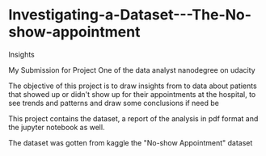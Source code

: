 # Investigating-a-Dataset---The-No-show-appointment
Insights

My Submission for Project One of the data analyst nanodegree on udacity

The objective of this project is to draw insights from to data about patients that showed up or didn't show up for their appointments at the hospital, 
to see trends and patterns and draw some conclusions if need be

This project contains the dataset, a report of the analysis in pdf format and the jupyter notebook as well.

The dataset was gotten from kaggle the "No-show Appointment" dataset
